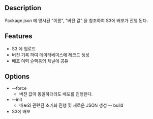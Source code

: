 ## Description
Package.json 에 명시된 "이름", "버전 값" 을 참조하여 S3에 배포가 진행 된다.

## Features
- S3 에 업로드
- 버전 기록 하여 데이터베이스에 레코드 생성
- 배포 이력 슬랙등의 채널에 공유 

## Options
- --force
  - 버전 값이 동일하더라도 배포를 진행한다.
- --init
  - 배포와 관련된 초기화 진행 및 새로운 JSON 생성
 -- build
 - S3에 배포
